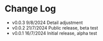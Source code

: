# Change Log
<!-- All notable changes to the "macatii" extension will be documented in this file.

Check [Keep a Changelog](http://keepachangelog.com/) for recommendations on how to structure this file. -->

- v0.0.3 9/8/2024 Detail adjustment
- v0.0.2 21/7/2024 Public release, beta test
- v0.0.1 16/7/2024 Initial release, alpha test
